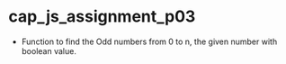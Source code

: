 # cap_js_assignment_p03

- Function to find the Odd numbers from 0 to n, the given number with boolean value.
